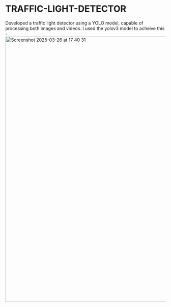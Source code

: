# TRAFFIC-LIGHT-DETECTOR
Developed a traffic light detector using a YOLO model, capable of processing both images and videos.
I used the yolov3 model to acheive this - <img width="834" alt="Screenshot 2025-03-26 at 17 40 31" src="https://github.com/user-attachments/assets/c3b9893f-3705-4c43-950d-0dfda22023ce" />
